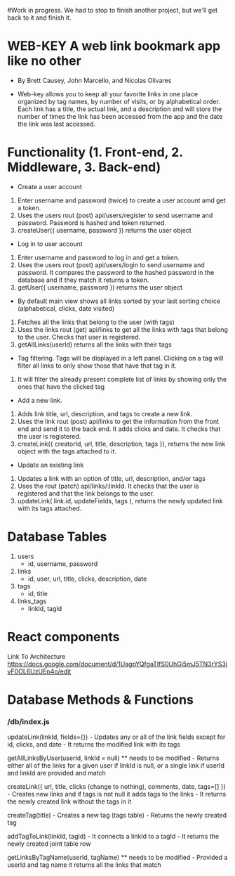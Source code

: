 #Work in progress. We had to stop to finish another project, but we'll get back to it and finish it.

# WEB-KEY A web link bookmark app like no other
* By Brett Causey, John Marcello, and Nicolas Olivares
- Web-key allows you to keep all your favorite links in one place organized by tag names, by number of visits, or by alphabetical order.
Each link has a title, the actual link, and a description and will store the number of times the link has been accessed from the app and the date the link was last accessed.

# Functionality (1. Front-end, 2. Middleware, 3. Back-end)
- Create a user account
1. Enter username and password (twice) to create a user account amd get a token. 
2. Uses the users rout (post) api/users/register to send username and password. Password is hashed and token returned.
3. createUser({ username, password }) returns the user object

- Log in to user account
1. Enter username and password to log in and get a token.
2. Uses the users rout (post) api/users/login to send username and password. It compares the password to the hashed password in the database and if they match it returns a token.
3. getUser({ username, password }) returns the user object

- By default main view shows all links sorted by your last sorting choice (alphabetical, clicks, date visited)
1. Fetches all the links that belong to the user (with tags)
2. Uses the links rout (get) api/links to get all the links with tags that belong to the user. Checks that user is registered.
3. getAllLinks(userId) returns all the links with their tags

- Tag filtering. Tags will be displayed in a left panel. Clicking on a tag will filter all links to only show those that have that tag in it.
1. It will filter the already present complete list of links by showing only the ones that have the clicked tag


- Add a new link. 
1. Adds link title, url, description, and tags to create a new link.
2. Uses the link rout (post) api/links to get the information from the front end and send it to the back end. It adds clicks and date. It checks that the user is registered.
3. createLink({ creatorId, url, title, description, tags }), returns the new link object with the tags attached to it.

- Update an existing link
1. Updates a link with an option of title, url, description, and/or tags
2. Uses the rout (patch) api/links/:linkId. It checks that the user is registered and that the link belongs to the user.
3. updateLink( link.id, updateFields, tags ), returns the newly updated link with its tags attached.


# Database Tables

1. users
    - id, username, password
2. links
    - id, user, url, title, clicks, description, date
3. tags
    - id, title
4. links_tags
    - linkId, tagId


# React components

Link To Architecture
https://docs.google.com/document/d/1UagpYQfgaTIfS0UhGi5mJ5TN3rYS3jvF0OL6UzUEp4o/edit



# Database Methods & Functions

### /db/index.js  

updateLink(linkId, fields={})
    - Updates any or all of the link fields except for id, clicks, and date
    - It returns the modified link with its tags

getAllLinksByUser(userId, linkId = null)  ** needs to be modified
    - Returns either all of the links for a given user if linkId is null, or a single link if userId and linkId are provided and match

createLink({ url, title, clicks (change to nothing), comments, date, tags=[] })
    - Creates new links and if tags is not null it adds tags to the links
    - It returns the newly created link without the tags in it

createTag(title)
    - Creates a new tag (tags table)
    - Returns the newly created tag

addTagToLink(linkId, tagId)
    - It connects a linkId to a tagId
    - It returns the newly created joint table row

getLinksByTagName(userId, tagName)  ** needs to be modified
    - Provided a userId and tag name it returns all the links that match










